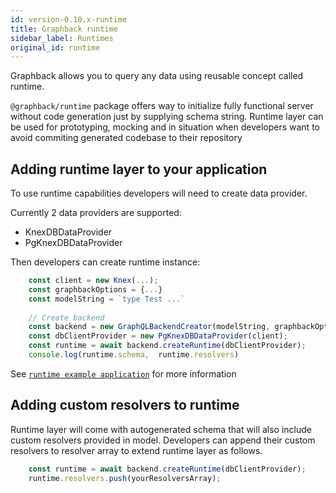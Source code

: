```yaml
---
id: version-0.10.x-runtime
title: Graphback runtime
sidebar_label: Runtimes
original_id: runtime
---
```


Graphback allows you to query any data using reusable concept called runtime. 

`@graphback/runtime` package offers way to initialize fully functional server without code generation
just by supplying schema string. Runtime layer can be used for prototyping, mocking and in situation when 
developers want to avoid commiting generated codebase to their repository

## Adding runtime layer to your application

To use runtime capabilities developers will need to create data provider. 

Currently 2 data providers are supported:

- KnexDBDataProvider
- PgKnexDBDataProvider

Then developers can create runtime instance:

```ts
    const client = new Knex(...);
    const graphbackOptions = {...}
    const modelString = `type Test ...`
    
    // Create backend
    const backend = new GraphQLBackendCreator(modelString, graphbackOptions);
    const dbClientProvider = new PgKnexDBDataProvider(client);
    const runtime = await backend.createRuntime(dbClientProvider);
    console.log(runtime.schema,  runtime.resolvers)

```

See [`runtime example application`](https://github.com/aerogear/graphback/tree/master/templates/ts-apollo-runtime-backend)
for more information

## Adding custom resolvers to runtime

Runtime layer will come with autogenerated schema that will also include custom resolvers provided in model.
Developers can append their custom resolvers to resolver array to extend runtime layer as follows.

```ts
    const runtime = await backend.createRuntime(dbClientProvider);
    runtime.resolvers.push(yourResolversArray);
```    
